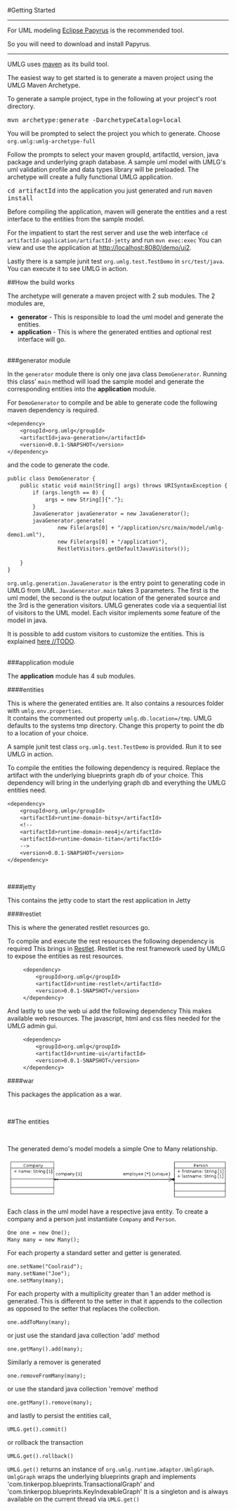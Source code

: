 <!-- Getting started guide -->

#Getting Started

***

For UML modeling [Eclipse Papyrus](http://projects.eclipse.org/projects/modeling.mdt.papyrus) is the recommended tool.

So you will need to download and install Papyrus.

***

UMLG uses [maven](http://maven.apache.org/) as its build tool.

The easiest way to get started is to generate a maven project using the UMLG Maven Archetype.

To generate a sample project, type in the following at your project's root directory.

<kbd>mvn archetype:generate -DarchetypeCatalog=local</kbd>

You will be prompted to select the project you which to generate. Choose `org.umlg:umlg-archetype-full`

Follow the prompts to select your maven groupId, artifactId, version, java package and underlying graph database.
A sample uml model with UMLG's uml validation profile and
data types library will be preloaded. The archetype will create a fully functional UMLG application.

<kbd>cd artifactId</kbd> into the application you just generated and run <kbd>maven install</kbd>

Before compiling the application, maven will generate the entities and a rest interface to the entities from the sample model.

For the impatient to start the rest server and use the web interface `cd artifactId-application/artifactId-jetty` and run `mvn exec:exec`
You can view and use the application at [http://localhost:8080/demo/ui2](http://localhost:8111/demo/ui2).

Lastly there is a sample junit test `org.umlg.test.TestDemo` in `src/test/java`. You can execute it to see UMLG in action.

##How the build works

The archetype will generate a maven project with 2 sub modules. The 2 modules are,

* **generator** - This is responsible to load the uml model and generate the entities.
* **application** - This is where the generated entities and optional rest interface will go.

<br />
###generator module
<br />

In the `generator` module there is only one java class `DemoGenerator`. Running this class' `main` method  will load
the sample model and generate the corresponding entities into the **application** module.

For `DemoGenerator` to compile and be able to generate code the following maven dependency is required.

    <dependency>
        <groupId>org.umlg</groupId>
        <artifactId>java-generation</artifactId>
        <version>0.0.1-SNAPSHOT</version>
    </dependency>

and the code to generate the code.

    public class DemoGenerator {
        public static void main(String[] args) throws URISyntaxException {
            if (args.length == 0) {
                args = new String[]{"."};
            }
            JavaGenerator javaGenerator = new JavaGenerator();
            javaGenerator.generate(
                    new File(args[0] + "/application/src/main/model/umlg-demo1.uml"),
                    new File(args[0] + "/application"),
                    RestletVisitors.getDefaultJavaVisitors());

        }
    }

`org.umlg.generation.JavaGenerator` is the entry point to generating code in UMLG from UML. `JavaGenerator.main` takes 3 parameters.
The first is the uml model, the second is the output location of the generated source and the 3rd is the generation visitors.
UMLG generates code via a sequential list of visitors to the UML model. Each visitor implements some feature of the model in java.


It is possible to add custom visitors to customize the entities. This is explained [here //TODO](http://localhost/todo).

<br />
###application module

The **application** module has 4 sub modules.

####entities

This is where the generated entities are. It also contains a resources folder with `umlg.env.properties`.<br />
It contains the commented out property `umlg.db.location=/tmp`. UMLG defaults to the systems tmp directory. Change this
property to point the db to a location of your choice.<br />

A sample junit test class `org.umlg.test.TestDemo` is provided. Run it to see UMLG in action.

To compile the entities the following dependency is required. Replace the artifact with the underlying blueprints graph db of your choice.
This dependency will bring in the underlying graph db and everything the UMLG entities need.

    <dependency>
        <groupId>org.umlg</groupId>
        <artifactId>runtime-domain-bitsy</artifactId>
        <!--
        <artifactId>runtime-domain-neo4j</artifactId>
        <artifactId>runtime-domain-titan</artifactId>
        -->
        <version>0.0.1-SNAPSHOT</version>
    </dependency>

<br />

####jetty

This contains the jetty code to start the rest application in Jetty

####restlet

This is where the generated restlet resources go.

To compile and execute the rest resources the following dependency is required
This brings in [Restlet](http://restlet.org/). Restlet is the rest framework used by UMLG to expose the entities as rest resources.

         <dependency>
             <groupId>org.umlg</groupId>
             <artifactId>runtime-restlet</artifactId>
             <version>0.0.1-SNAPSHOT</version>
         </dependency>

And lastly to use the web ui add the following dependency This makes available web resources. The javascript, html and
css files needed for the UMLG admin gui.

         <dependency>
             <groupId>org.umlg</groupId>
             <artifactId>runtime-ui</artifactId>
             <version>0.0.1-SNAPSHOT</version>
         </dependency>

####war

This packages the application as a war.

<br />

##The entities

<br />

The generated demo's model models a simple One to Many relationship.

![One to Many](images/uml/Package_umlg_demo1ClassDiagram.PNG)

Each class in the uml model have a respective java entity. To create a company and a person just instantiate `Company`
and `Person`.

    One one = new One();
    Many many = new Many();

For each property a standard setter and getter is generated.

    one.setName("Coolraid");
    many.setName("Joe");
    one.setMany(many);


For each property with a multiplicity greater than 1 an adder method is generated. This is different to the setter in
that it appends to the collection as opposed to the setter that replaces the collection.

    one.addToMany(many);

or just use the standard java collection 'add' method

    one.getMany().add(many);

Similarly a remover is generated

    one.removeFromMany(many);

or use the standard java collection 'remove' method

    one.getMany().remove(many);

and lastly to persist the entities call,

    UMLG.get().commit()

or rollback the transaction

    UMLG.get().rollback()

`UMLG.get()` returns an instance of `org.umlg.runtime.adaptor.UmlgGraph`. `UmlgGraph` wraps the underlying blueprints graph and implements
'com.tinkerpop.blueprints.TransactionalGraph' and 'com.tinkerpop.blueprints.KeyIndexableGraph' It is a singleton and is
always available on the current thread via `UMLG.get()`



